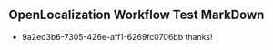 ## OpenLocalization Workflow Test MarkDown
* 9a2ed3b6-7305-426e-aff1-6269fc0706bb thanks!

<!--HONumber=Jul16_HO5-->


